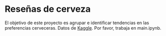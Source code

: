 
# Reseñas de cerveza
El objetivo de este proyecto es agrupar e identificar tendencias en las preferencias cerveceras. Datos de [Kaggle](https://www.kaggle.com/rdoume/beerreviews). Por favor, trabaja en main.ipynb.

